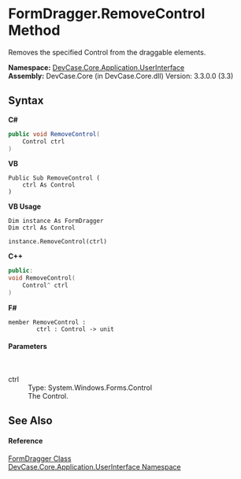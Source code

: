 # FormDragger.RemoveControl Method 
 

Removes the specified Control from the draggable elements.

**Namespace:**&nbsp;<a href="N_DevCase_Core_Application_UserInterface">DevCase.Core.Application.UserInterface</a><br />**Assembly:**&nbsp;DevCase.Core (in DevCase.Core.dll) Version: 3.3.0.0 (3.3)

## Syntax

**C#**<br />
``` C#
public void RemoveControl(
	Control ctrl
)
```

**VB**<br />
``` VB
Public Sub RemoveControl ( 
	ctrl As Control
)
```

**VB Usage**<br />
``` VB Usage
Dim instance As FormDragger
Dim ctrl As Control

instance.RemoveControl(ctrl)
```

**C++**<br />
``` C++
public:
void RemoveControl(
	Control^ ctrl
)
```

**F#**<br />
``` F#
member RemoveControl : 
        ctrl : Control -> unit 

```


#### Parameters
&nbsp;<dl><dt>ctrl</dt><dd>Type: System.Windows.Forms.Control<br />The Control.</dd></dl>

## See Also


#### Reference
<a href="T_DevCase_Core_Application_UserInterface_FormDragger">FormDragger Class</a><br /><a href="N_DevCase_Core_Application_UserInterface">DevCase.Core.Application.UserInterface Namespace</a><br />